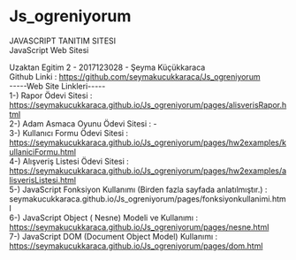 # Js_ogreniyorum
 JAVASCRIPT TANITIM SITESI<br/>
 JavaScript Web Sitesi<br/>
 
Uzaktan Egitim 2 - 2017123028 - Şeyma Küçükkaraca<br/>
Github Linki : https://github.com/seymakucukkaraca/Js_ogreniyorum<br/>
-----Web Site Linkleri-----<br/>
1-) Rapor Ödevi Sitesi : https://seymakucukkaraca.github.io/Js_ogreniyorum/pages/alisverisRapor.html<br/>
2-) Adam Asmaca Oyunu Ödevi Sitesi : -<br/>
3-) Kullanıcı Formu Ödevi Sitesi : https://seymakucukkaraca.github.io/Js_ogreniyorum/pages/hw2examples/kullaniciFormu.html<br/>
4-) Alışveriş Listesi Ödevi Sitesi : https://seymakucukkaraca.github.io/Js_ogreniyorum/pages/hw2examples/alisverisListesi.html<br/>
5-) JavaScript Fonksiyon Kullanımı (Birden fazla sayfada anlatılmıştır.) : seymakucukkaraca.github.io/Js_ogreniyorum/pages/fonksiyonkullanimi.html<br/>
6-) JavaScript Object ( Nesne) Modeli ve Kullanımı : https://seymakucukkaraca.github.io/Js_ogreniyorum/pages/nesne.html<br/>
7-) JavaScript DOM (Document Object Model) Kullanımı : https://seymakucukkaraca.github.io/Js_ogreniyorum/pages/dom.html<br/>
